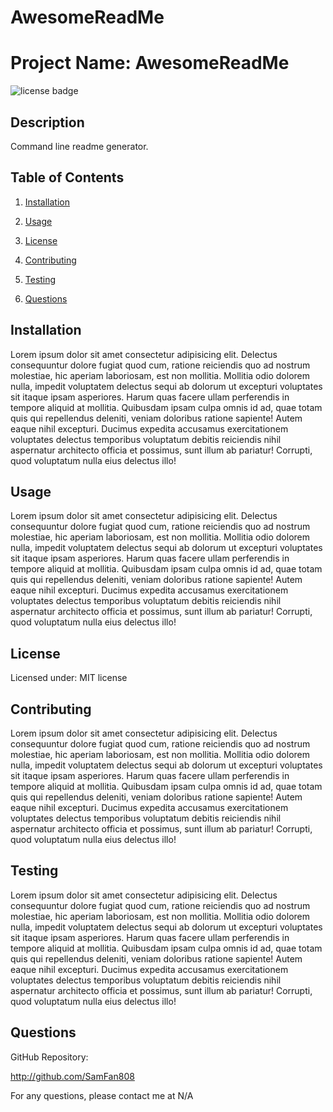 # AwesomeReadMe

# Project Name: AwesomeReadMe
![license badge](https://img.shields.io/static/v1?label=license&message=MIT&color=blue)

## Description

Command line readme generator.

## Table of Contents

1. [Installation](#installation)

2. [Usage](#usage)

3. [License](#license)

4. [Contributing](#contributing)

5. [Testing](#testing)

6. [Questions](#questions)

## Installation

Lorem ipsum dolor sit amet consectetur adipisicing elit. Delectus consequuntur dolore fugiat quod cum, ratione reiciendis quo ad nostrum molestiae, hic aperiam laboriosam, est non mollitia. Mollitia odio dolorem nulla, impedit voluptatem delectus sequi ab dolorum ut excepturi voluptates sit itaque ipsam asperiores. Harum quas facere ullam perferendis in tempore aliquid at mollitia. Quibusdam ipsam culpa omnis id ad, quae totam quis qui repellendus deleniti, veniam doloribus ratione sapiente! Autem eaque nihil excepturi. Ducimus expedita accusamus exercitationem voluptates delectus temporibus voluptatum debitis reiciendis nihil aspernatur architecto officia et possimus, sunt illum ab pariatur! Corrupti, quod voluptatum nulla eius delectus illo!

## Usage

Lorem ipsum dolor sit amet consectetur adipisicing elit. Delectus consequuntur dolore fugiat quod cum, ratione reiciendis quo ad nostrum molestiae, hic aperiam laboriosam, est non mollitia. Mollitia odio dolorem nulla, impedit voluptatem delectus sequi ab dolorum ut excepturi voluptates sit itaque ipsam asperiores. Harum quas facere ullam perferendis in tempore aliquid at mollitia. Quibusdam ipsam culpa omnis id ad, quae totam quis qui repellendus deleniti, veniam doloribus ratione sapiente! Autem eaque nihil excepturi. Ducimus expedita accusamus exercitationem voluptates delectus temporibus voluptatum debitis reiciendis nihil aspernatur architecto officia et possimus, sunt illum ab pariatur! Corrupti, quod voluptatum nulla eius delectus illo!

## License

Licensed under: MIT license

## Contributing

Lorem ipsum dolor sit amet consectetur adipisicing elit. Delectus consequuntur dolore fugiat quod cum, ratione reiciendis quo ad nostrum molestiae, hic aperiam laboriosam, est non mollitia. Mollitia odio dolorem nulla, impedit voluptatem delectus sequi ab dolorum ut excepturi voluptates sit itaque ipsam asperiores. Harum quas facere ullam perferendis in tempore aliquid at mollitia. Quibusdam ipsam culpa omnis id ad, quae totam quis qui repellendus deleniti, veniam doloribus ratione sapiente! Autem eaque nihil excepturi. Ducimus expedita accusamus exercitationem voluptates delectus temporibus voluptatum debitis reiciendis nihil aspernatur architecto officia et possimus, sunt illum ab pariatur! Corrupti, quod voluptatum nulla eius delectus illo!

## Testing

Lorem ipsum dolor sit amet consectetur adipisicing elit. Delectus consequuntur dolore fugiat quod cum, ratione reiciendis quo ad nostrum molestiae, hic aperiam laboriosam, est non mollitia. Mollitia odio dolorem nulla, impedit voluptatem delectus sequi ab dolorum ut excepturi voluptates sit itaque ipsam asperiores. Harum quas facere ullam perferendis in tempore aliquid at mollitia. Quibusdam ipsam culpa omnis id ad, quae totam quis qui repellendus deleniti, veniam doloribus ratione sapiente! Autem eaque nihil excepturi. Ducimus expedita accusamus exercitationem voluptates delectus temporibus voluptatum debitis reiciendis nihil aspernatur architecto officia et possimus, sunt illum ab pariatur! Corrupti, quod voluptatum nulla eius delectus illo!

## Questions

GitHub Repository:

http://github.com/SamFan808

For any questions, please contact me at N/A